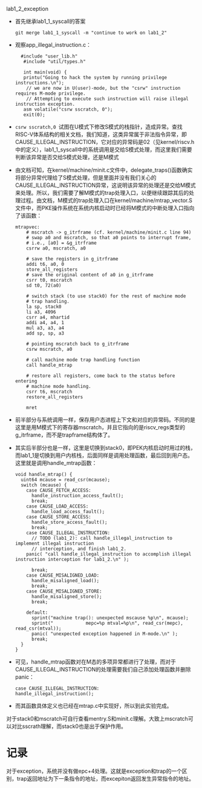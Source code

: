 lab1_2_exception

- 首先继承lab1_1_syscall的答案

  ```
  git merge lab1_1_syscall -m "continue to work on lab1_2"
  ```

- 观察app_illegal_instruction.c：

  ```
    #include "user_lib.h"
     #include "util/types.h"
    
     int main(void) {
     printu("Going to hack the system by running privilege instructions.\n");
      // we are now in U(user)-mode, but the "csrw" instruction requires M-mode privilege.
      // Attempting to execute such instruction will raise illegal instruction exception.
     asm volatile("csrw sscratch, 0");
     exit(0);
  
  ```

- `csrw sscratch,0 `试图在U模式下修改S模式的栈指针，造成异常。查找RISC-V体系结构的相关文档，我们知道，这类异常属于非法指令异常，即CAUSE_ILLEGAL_INSTRUCTION，它对应的异常码是02（见kernel/riscv.h中的定义），lab1_1_syscall中的系统调用是交给S模式处理，而这里我们需要判断该异常是否交给S模式处理，还是M模式

- 由文档可知，在kernel/machine/minit.c文件中，delegate_traps()函数确实将部分异常代理给了S模式处理，但是里面并没有我们关心的CAUSE_ILLEGAL_INSTRUCTION异常，这说明该异常的处理还是交给M模式来处理。所以，我们需要了解M模式的trap处理入口，以便继续跟踪其后的处理过程。由文档，M模式的trap处理入口在kernel/machine/mtrap_vector.S文件中，而PKE操作系统在系统内核启动时已经将M模式的中断处理入口指向了该函数：

  ```
  mtrapvec:
      # mscratch -> g_itrframe (cf. kernel/machine/minit.c line 94)
      # swap a0 and mscratch, so that a0 points to interrupt frame,
      # i.e., [a0] = &g_itrframe
      csrrw a0, mscratch, a0
  
      # save the registers in g_itrframe
      addi t6, a0, 0
      store_all_registers
      # save the original content of a0 in g_itrframe
      csrr t0, mscratch
      sd t0, 72(a0)
  
      # switch stack (to use stack0) for the rest of machine mode
      # trap handling.
      la sp, stack0
      li a3, 4096
      csrr a4, mhartid
      addi a4, a4, 1
      mul a3, a3, a4
      add sp, sp, a3
  
      # pointing mscratch back to g_itrframe
      csrw mscratch, a0
  
      # call machine mode trap handling function
      call handle_mtrap
  
      # restore all registers, come back to the status before entering
      # machine mode handling.
      csrr t6, mscratch
      restore_all_registers
  
      mret
  ```

- 前半部分与系统调用一样，保存用户态进程上下文和对应的异常码。不同的是这里是用M模式下的寄存器mscratch，并且它指向的是riscv_regs类型的g_itrframe，而不是trapframe结构体了。

- 其实后半部分也是一样，这里是切换到stack0，即PEK内核启动时用过的栈，而lab1_1是切换到用户内核栈，后面同样是调用处理函数，最后回到用户态。这里就是调用handle_mtrap函数：

  ```
  void handle_mtrap() {
    uint64 mcause = read_csr(mcause);
    switch (mcause) {
      case CAUSE_FETCH_ACCESS:
        handle_instruction_access_fault();
        break;
      case CAUSE_LOAD_ACCESS:
        handle_load_access_fault();
      case CAUSE_STORE_ACCESS:
        handle_store_access_fault();
        break;
      case CAUSE_ILLEGAL_INSTRUCTION:
        // TODO (lab1_2): call handle_illegal_instruction to implement illegal instruction
        // interception, and finish lab1_2.
  	  panic( "call handle_illegal_instruction to accomplish illegal instruction interception for lab1_2.\n" );
        
        break;
      case CAUSE_MISALIGNED_LOAD:
        handle_misaligned_load();
        break;
      case CAUSE_MISALIGNED_STORE:
        handle_misaligned_store();
        break;
  
      default:
        sprint("machine trap(): unexpected mscause %p\n", mcause);
        sprint("            mepc=%p mtval=%p\n", read_csr(mepc), read_csr(mtval));
        panic( "unexpected exception happened in M-mode.\n" );
        break;
    }
  }
  ```

- 可见，handle_mtrap函数对在M态的多项异常都进行了处理，而对于CAUSE_ILLEGAL_INSTRUCTION的处理需要我们自己添加处理函数并删除panic：

  ```
  case CAUSE_ILLEGAL_INSTRUCTION:
  handle_illegal_instruction();
  ```

- 而其函数具体定义也已经在mtrap.c中实现好，所以到此实验完成。



对于stack0和mscratch可自行查看mentry.S和minit.c理解。大致上mscratch可以对比sscrath理解，而stack0也是出于保护作用。

# 记录

对于exception，系统并没有做epc+4处理。这就是exception和trap的一个区别，trap返回地址为下一条指令的地址，而excepiton返回发生异常指令的地址。
